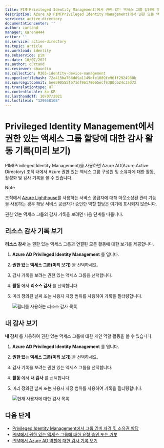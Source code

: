 ```yaml
---
title: PIM(Privileged Identity Management)에서 권한 있는 액세스 그룹 할당에 대한 감사 보고서 보기 - Azure AD | Microsoft Docs
description: Azure AD PIM(Privileged Identity Management)에서 권한 있는 액세스 그룹 할당에 대한 활동 및 감사 기록을 봅니다.
services: active-directory
documentationcenter: ''
author: curtand
manager: KarenH444
editor: ''
ms.service: active-directory
ms.topic: article
ms.workload: identity
ms.subservice: pim
ms.date: 10/07/2021
ms.author: curtand
ms.reviewer: shaunliu
ms.collection: M365-identity-device-management
ms.openlocfilehash: 72a415ba766dd9a1149dfe1089fe96ff2924988b
ms.sourcegitcommit: bee590555f671df96179665ecf9380c624c3a072
ms.translationtype: HT
ms.contentlocale: ko-KR
ms.lasthandoff: 10/07/2021
ms.locfileid: "129668108"
---
```

# <a name="audit-activity-history-for-privileged-access-group-assignments-preview-in-privileged-identity-management"></a>Privileged Identity Management에서 권한 있는 액세스 그룹 할당에 대한 감사 활동 기록(미리 보기)

PIM(Privileged Identity Management)을 사용하면 Azure AD(Azure Active Directory) 조직 내에서 Azure 권한 있는 액세스 그룹 구성원 및 소유자에 대한 활동, 활성화 및 감사 기록을 볼 수 있습니다.

> [!NOTE]
> 조직에서 [Azure Lighthouse](../../lighthouse/overview.md)를 사용하는 서비스 공급자에 대해 아웃소싱된 관리 기능을 사용하는 경우 해당 서비스 공급자가 승인한 역할 할당은 여기에 표시되지 않습니다.

권한 있는 액세스 그룹의 감사 기록을 보려면 다음 단계를 따릅니다.

## <a name="view-resource-audit-history"></a>리소스 감사 기록 보기

**리소스 감사** 는 권한 있는 액세스 그룹과 연결된 모든 활동에 대한 보기를 제공합니다.

1. **Azure AD Privileged Identity Management** 를 엽니다.

1. **권한 있는 액세스 그룹(미리 보기)** 을 선택하세요.

1. 감사 기록을 보려는 권한 있는 액세스 그룹을 선택합니다.

1. **활동** 에서 **리소스 감사** 를 선택합니다.

1. 미리 정의된 날짜 또는 사용자 지정 범위를 사용하여 기록을 필터링합니다.

    ![필터를 사용하는 리소스 감사 목록](media/groups-audit/groups-resource-audit.png)

## <a name="view-my-audit"></a>내 감사 보기

**내 감사** 를 사용하여 권한 있는 액세스 그룹에 대한 개인 역할 활동을 볼 수 있습니다.

1. **Azure AD Privileged Identity Management** 를 엽니다.

1. **권한 있는 액세스 그룹(미리 보기)** 을 선택하세요.

1. 감사 기록을 보려는 권한 있는 액세스 그룹을 선택합니다.

1. **활동** 에서 **내 감사** 를 선택합니다.

1. 미리 정의된 날짜 또는 사용자 지정 범위를 사용하여 기록을 필터링합니다.

    ![현재 사용자에 대한 감사 목록](media/azure-pim-resource-rbac/my-audit-time.png)

## <a name="next-steps"></a>다음 단계

- [Privileged Identity Management에서 그룹 멤버 자격 및 소유권 할당](groups-assign-member-owner.md)
- [PIM에서 권한 있는 액세스 그룹에 대한 요청 승인 또는 거부](groups-approval-workflow.md)
- [PIM에서 Azure AD 역할에 대한 감사 기록 보기](groups-audit.md)
